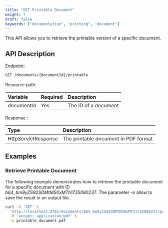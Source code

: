 ```yaml
---
title: "GET Printable Document"
weight: 7
draft: false
keywords: ["documentation", "printing", "document"]
---
```


This API allows you to retrieve the printable version of a specific document.

## API Description

Endpoint:
```bash
GET /documents/{documentId}/printable
```

Resource path:

| Variable    | Required | Description           |
|:------------|:---------|:----------------------|
| documentId  | Yes      | The ID of a document  |

Response :

| Type                  | Description                           |
|:----------------------|:--------------------------------------|
| HttpServletResponse   | The printable document in PDF format  |

## Examples

### Retrieve Printable Document

The following example demonstrates how to retrieve the printable
document for a specific document with ID _b64_bm9yZS92SDMtMS0xMTh1735080237_.
The parameter -o allow to save the result in an output file.

```bash
curl -X 'GET' \
  'http://localhost:8761/documents/b64_bm9yZS92SDMtMS0xMTh1735080237/printable' \
  -H 'accept: application/pdf' \
  -o printable_document.pdf
```